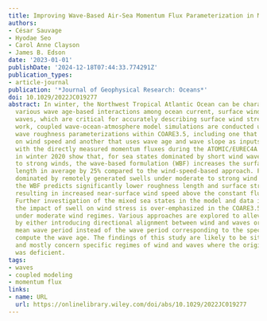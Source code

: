 ```yaml
---
title: Improving Wave-Based Air-Sea Momentum Flux Parameterization in Mixed Seas
authors:
- César Sauvage
- Hyodae Seo
- Carol Anne Clayson
- James B. Edson
date: '2023-01-01'
publishDate: '2024-12-18T07:44:33.774291Z'
publication_types:
- article-journal
publication: '*Journal of Geophysical Research: Oceans*'
doi: 10.1029/2022JC019277
abstract: In winter, the Northwest Tropical Atlantic Ocean can be characterized by
  various wave age-based interactions among ocean current, surface wind and surface
  waves, which are critical for accurately describing surface wind stress. In this
  work, coupled wave-ocean-atmosphere model simulations are conducted using two different
  wave roughness parameterizations within COARE3.5, including one that relies solely
  on wind speed and another that uses wave age and wave slope as inputs. Comparisons
  with the directly measured momentum fluxes during the ATOMIC/EUREC4A experiments
  in winter 2020 show that, for sea states dominated by short wind waves under moderate
  to strong winds, the wave-based formulation (WBF) increases the surface roughness
  length in average by 25% compared to the wind-speed-based approach. For sea states
  dominated by remotely generated swells under moderate to strong wind intensity,
  the WBF predicts significantly lower roughness length and surface stress (≈15%),
  resulting in increased near-surface wind speed above the constant flux layer (≈5%).
  Further investigation of the mixed sea states in the model and data indicates that
  the impact of swell on wind stress is over-emphasized in the COARE3.5 WBF, especially
  under moderate wind regimes. Various approaches are explored to alleviate this deficiency
  by either introducing directional alignment between wind and waves or using the
  mean wave period instead of the wave period corresponding to the spectral peak to
  compute the wave age. The findings of this study are likely to be site-dependent,
  and mostly concern specific regimes of wind and waves where the original parameterization
  was deficient.
tags:
- waves
- coupled modeling
- momentum flux
links:
- name: URL
  url: https://onlinelibrary.wiley.com/doi/abs/10.1029/2022JC019277
---
```


